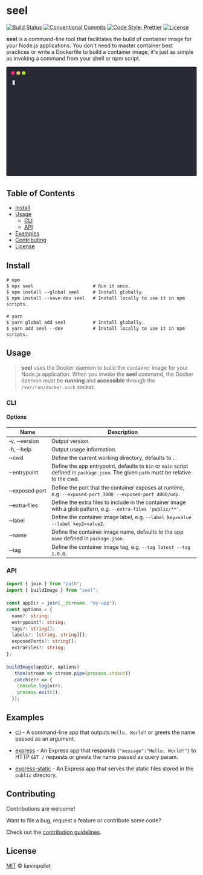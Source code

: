 # seel <!-- omit in toc -->

[![Build Status](https://github.com/kevinpollet/seel/workflows/build/badge.svg)](https://github.com/kevinpollet/seel/actions)
[![Conventional Commits](https://img.shields.io/badge/Conventional%20Commits-1.0.0-yellow.svg)](https://conventionalcommits.org)
[![Code Style: Prettier](https://img.shields.io/badge/code_style-prettier-ff69b4.svg)](https://github.com/prettier/prettier)
[![License](https://img.shields.io/badge/license-MIT-blue.svg)](./LICENSE.md)

**seel** is a command-line tool that facilitates the build of container image for your Node.js applications. You don't need to master container best practices or write a Dockerfile to build a container image, it's just as simple as invoking a command from your shell or npm script.

![screencast](./screencast.svg)

## Table of Contents <!-- omit in toc -->

- [Install](#install)
- [Usage](#usage)
  - [CLI](#cli)
  - [API](#api)
- [Examples](#examples)
- [Contributing](#contributing)
- [License](#license)

## Install

```shell
# npm
$ npx seel                      # Run it once.
$ npm install --global seel     # Install globally.
$ npm install --save-dev seel   # Install locally to use it in npm scripts.

# yarn
$ yarn global add seel          # Install globally.
$ yarn add seel --dev           # Install locally to use it in npm scripts.
```

## Usage

> **seel** uses the Docker daemon to build the container image for your Node.js application. When you invoke the **seel** command, the Docker daemon must be **running** and **accessible** through the `/var/run/docker.sock` socket.

### CLI

#### Options <!-- omit in toc -->

| Name           | Description                                                                                                                            |
| -------------- | -------------------------------------------------------------------------------------------------------------------------------------- |
| ‑v, ‑‑version  | Output version.                                                                                                                        |
| ‑h, ‑‑help     | Output usage information.                                                                                                              |
| ‑‑cwd          | Define the current working directory, defaults to `.`.                                                                                 |
| ‑‑entrypoint   | Define the app entrypoint, defaults to `bin` or `main` script defined in `package.json`. The given `path` must be relative to the cwd. |
| ‑‑exposed‑port | Define the port that the container exposes at runtime, e.g. `--exposed-port 3000 --exposed-port 4000/udp`.                             |
| ‑‑extra‑files  | Define the extra files to include in the container image with a glob pattern, e.g. `--extra-files 'public/**'`.                        |
| ‑‑label        | Define the container image label, e.g. `--label key=value --label key2=value2`.                                                        |
| ‑‑name         | Define the container image name, defaults to the app `name` defined in `package.json`.                                                 |
| ‑‑tag          | Define the container image tag, e.g. `--tag latest --tag 1.0.0`.                                                                       |

### API

```typescript
import { join } from "path";
import { buildImage } from "seel";

const appDir = join(__dirname, "my-app");
const options = {
  name?: string;
  entrypoint?: string;
  tags?: string[];
  labels?: [string, string][];
  exposedPorts?: string[];
  extraFiles?: string;
};

buildImage(appDir, options)
  .then(stream => stream.pipe(process.stdout))
  .catch(err => {
    console.log(err);
    process.exit(1);
  });
```

## Examples

- [cli](./examples/cli) - A command-line app that outputs `Hello, World!` or greets the name passed as an argument.

- [express](./examples/express) - An Express app that responds `{"message":"Hello, World!"}` to HTTP `GET /` requests or greets the name passed as query param.

- [express-static](./examples/express-static) - An Express app that serves the static files stored in the `public` directory.

## Contributing

Contributions are welcome!

Want to file a bug, request a feature or contribute some code?

Check out the [contribution guidelines](./CONTRIBUTING.md).

## License

[MIT](./LICENSE.md) © kevinpollet
